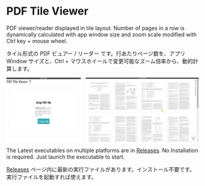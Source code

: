 # PDF Tile Viewer

PDF viewer/reader displayed in tile layout. Number of pages in a row is dynamically calculated with app window size and zoom scale modified with Ctrl key + mouse wheel.

タイル形式の PDF ビュアー / リーダー です。行あたりページ数を、アプリ Window サイズと、Ctrl + マウスホイールで変更可能なズーム倍率から、動的計算します。

<p style="display: flex; gap: 0.8rem; flex-wrap: wrap;">
  <img style="flex: 1; max-width: calc(40.0% - 0.4rem);" src="docs/.docs-assets/demo-01.png" alt="demo screenshot 01">
  <img style="flex: 1; max-width: calc(60.0% - 0.4rem);" src="docs/.docs-assets/demo-02.png" alt="demo screenshot 02">
</p>

The Latest executables on multiple platforms are in [Releases](https://github.com/nabbisen/pdf-tile-viewer/releases). No Installation is required. Just launch the executable to start.

[Releases](https://github.com/nabbisen/pdf-tile-viewer/releases) ページ内に最新の実行ファイルがあります。インストール不要です。実行ファイルを起動すれば使えます。
